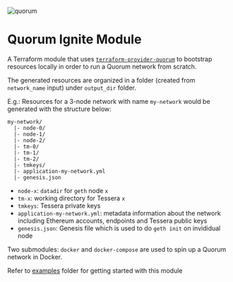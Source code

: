 ![quorum](https://raw.githubusercontent.com/jpmorganchase/quorum/master/logo.png)

# Quorum Ignite Module

A Terraform module that uses [`terraform-provider-quorum`](https://github.com/terraform-providers/terrafomr-provider-quorum) to bootstrap resources locally in order to run a Quorum network from scratch.

The generated resources are organized in a folder (created from `network_name` input) under `output_dir` folder.

E.g.: Resources for a 3-node network with name `my-network` would be generated with the structure below:

```text
my-network/
  |- node-0/
  |- node-1/
  |- node-2/
  |- tm-0/
  |- tm-1/
  |- tm-2/
  |- tmkeys/
  |- application-my-network.yml
  |- genesis.json
```

- `node-x`: `datadir` for `geth` node `x`
- `tm-x`: working directory for Tessera `x`
- `tmkeys`: Tessera private keys
- `application-my-network.yml`: metadata information about the network including Ethereum accounts, endpoints and Tessera public keys
- `genesis.json`: Genesis file which is used to do `geth init` on invididual node

Two submodules: `docker` and `docker-compose` are used to spin up a Quorum network in Docker.

Refer to [examples](examples) folder for getting started with this module